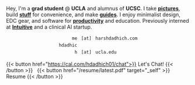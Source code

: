 <div style="margin-bottom: 0.5em;"></div>
<!-- {{< alert "circle-info" >}}
Actively searching for <b>off-cycle</b> and <b>SU25</b> opportunities
{{< /alert >}} -->

Hey, I'm a **grad student** @ <span class="pop-emoji" data-emoji="🐻" style="cursor:pointer; font-weight:bold;">UCLA</span> and alumnus of <span class="pop-emoji" data-emoji="🐌" style="cursor:pointer; font-weight:bold;">UCSC</span>. I take [**pictures**](https://unsplash.com/@hdadhich01), build [**stuff**](https://github.com/hdadhich01/?tab=repositories) for convenience, and make [**guides**](blog). I enjoy minimalist design, EDC gear, and software for [**productivity**](/tools) and education. Previously interned at [**Intuitive**](https://www.intuitive.com/en-us) and a clinical AI startup.

<script>
(function() {
  function createEmojiBurst(el, emoji) {
    // For special UC Santa Cruz: combo slug+banana
    const isUCSC = el.textContent.trim().toLowerCase().includes("ucsc");
    // If UCSC, alternate 🐌 and 🍌, else use uniform emoji
    const slugBananaCombo = ['🐌','🍌','🐌','🍌','🐌','🍌','🐌','🍌','🐌'];

    const rect = el.getBoundingClientRect();
    const numEmojis = 9;
    const angleStep = 2 * Math.PI / numEmojis;
    const parent = el.offsetParent || document.body;
    for (let i = 0; i < numEmojis; i++) {
      const span = document.createElement('span');
      // UCSC = combo, else uniform emoji
      span.textContent = isUCSC ? slugBananaCombo[i % slugBananaCombo.length] : emoji;
      span.style.position = 'absolute';
      span.style.pointerEvents = 'none';
      span.style.fontSize = '1em'; // Slightly smaller emoji
      span.style.top = (rect.top + rect.height/2 - parent.getBoundingClientRect().top) + 'px';
      span.style.left = (rect.left + rect.width/2 - parent.getBoundingClientRect().left) + 'px';
      // initial state
      span.style.transform = `translate(0px, 0px) scale(1)`;
      span.style.transition = 'transform 1.25s cubic-bezier(.24,.85,.36,1.46), opacity 1.08s';
      span.style.zIndex = '9999';
      span.style.opacity = '1';
      parent.appendChild(span);

      // Animate outwards explosively, then downward with fade
      setTimeout(() => {
        const distance = 58 + Math.random()*24;
        const angle = i * angleStep + (Math.random() - 0.5) * 0.8;
        // Outwards and slight up (explosion)
        const x = Math.cos(angle) * distance;
        const y = Math.sin(angle) * distance * 0.85;
        // Animate to "explosion"
        span.style.transform = `translate(${x}px, ${y}px) scale(1.22)`;
        // After short pause at peak, let it "fall" and fade
        setTimeout(() => {
          // "Fall away" - drift down from peak, increase scale slightly, fade out
          span.style.transition = 'transform 0.85s cubic-bezier(.51,1.26,.66,.87), opacity 0.75s';
          span.style.transform = `translate(${x + (Math.random()-0.5)*16}px, ${y + 55 + Math.random()*23}px) scale(0.94) rotate(${(Math.random() - 0.5)*36}deg)`;
          span.style.opacity = '0';
        }, 320 + Math.random()*90);
      }, 14);

      // Remove after animation
      setTimeout(() => {
        if (span.parentNode === parent) parent.removeChild(span);
      }, 1700);
    }
  }
  document.addEventListener('DOMContentLoaded', function() {
    document.querySelectorAll('.pop-emoji').forEach(function(el) {
      el.addEventListener('click', function(e) {
        createEmojiBurst(el, el.getAttribute('data-emoji'));
      });
      el.addEventListener('keydown', function(e) {
        if (e.key === "Enter" || e.key === " ") {
          createEmojiBurst(el, el.getAttribute('data-emoji'));
        }
      });
      el.setAttribute('tabindex', '0');
      el.setAttribute('role', 'button');
      el.setAttribute('aria-label', 'Celebrate ' + el.textContent.trim());
      el.style.outline = 'none';
    });
  });
})();
</script>

<style>
.email-copy { user-select: none; }
.email-copy:hover { text-decoration: underline; }
.email-toast {
  position: absolute;
  top: 50%;
  left: var(--toast-left, 50%);
  transform: translate(-50%, -50%) scale(0.96);
  background: rgba(24,24,27,0.95);
  color: #fff;
  /* Make the black box around 'Copied!' bigger and more proportional to the text */
  padding: 0.85em 2.5em; /* proportional and a bit larger than before */
  border-radius: 1.5em; /* proportional, visually balanced */
  font-size: 0.83em;
  line-height: 1.3;
  box-shadow: 0 6px 20px rgba(0,0,0,0.18);
  opacity: 0;
  pointer-events: none;
  transition: opacity 140ms ease, transform 140ms ease;
  white-space: nowrap;
  z-index: 2;
  will-change: transform, opacity, left;
}
.email-toast.show {
  opacity: 1;
  transform: translate(-50%, -50%) scale(1);
}
</style>

<div style="text-align: center; margin-left: 7%;">
  <span style="font-family: Roboto Mono, monospace; font-size: 0.85em; display: inline-block; line-height: 1.6;">
    <span class="email-copy" data-email="me@harshdadhich.com" style="display: inline-block; min-width: 7.5em; position: relative; cursor: pointer;" role="button" tabindex="0" aria-label="Copy email to clipboard">
      <span style="display: inline-block; width: 4.5em; text-align: right;">me</span>
      <span aria-hidden="true" style="display: inline-block; width: 3em;">[at]</span>
      <span style="display: inline-block; min-width: 13em; text-align: left;">harshdadhich.com</span>
      <span class="email-toast"></span>
    </span><br>
    <span class="email-copy" data-email="hdadhich@ucla.edu" style="display: inline-block; min-width: 7.5em; position: relative; cursor: pointer;" role="button" tabindex="0" aria-label="Copy email to clipboard">
      <span style="display: inline-block; width: 4.5em; text-align: right;">hdadhich</span>
      <span aria-hidden="true" style="display: inline-block; width: 3em;">[at]</span>
      <span style="display: inline-block; min-width: 13em; text-align: left;">ucla.edu</span>
      <span class="email-toast"></span>
    </span>
  </span>
</div>

<style>
.email-copy {
  user-select: none;
  border-radius: 9px;
  background: transparent;
  text-decoration: none !important;
  /* Only encompass text, not padding - override spacing below */
  display: inline-flex;
  align-items: center;
  padding: 0 0.25em;
  /* Remove all margin and unnecessary space so bg hugs text */
  margin: 0;
  box-sizing: border-box;
  /* Remove background transition */
  transition: none;
}
.email-copy span {
  /* Minimize their contribution to outdenting the highlight */
  padding: 0;
  margin: 0;
}
.obfuscate-anim {
  font-family: inherit;
  letter-spacing: inherit;
}
/* No hover/focus styling */
</style>

<script>
(function() {
  // Utility: randomize a string but keep spaces in place
  function randomizeText(text) {
    const chars = 'ABCDEFGHIJKLMNOPQRSTUVWXYZabcdefghijklmnopqrstuvwxyz0123456789';
    return text.split('').map(c => {
      if (c === ' ') return c;
      return chars.charAt(Math.floor(Math.random() * chars.length));
    }).join('');
  }

  // Enumerate all email-copy spans that are not toast
  function getEmailTextNodes(el) {
    const spans = Array.from(el.querySelectorAll('span'))
      .filter(s => !s.classList.contains('email-toast'));
    return spans;
  }

  const els = document.querySelectorAll('.email-copy');
  els.forEach(el => {
    const email = el.getAttribute('data-email');
    const toast = el.querySelector('.email-toast');

    // Compute exact horizontal midpoint of rendered email glyphs (excludes the toast)
    function setToastCenter() {
      const elRect = el.getBoundingClientRect();

      const walker = document.createTreeWalker(el, NodeFilter.SHOW_TEXT, {
        acceptNode(node) {
          const p = node.parentElement;
          if (!node.textContent || !node.textContent.trim()) return NodeFilter.FILTER_REJECT;
          if (p && p.classList.contains('email-toast')) return NodeFilter.FILTER_REJECT;
          return NodeFilter.FILTER_ACCEPT;
        }
      });

      let left = Infinity, right = -Infinity, n;
      while ((n = walker.nextNode())) {
        const range = document.createRange();
        range.setStart(n, 0);
        range.setEnd(n, n.textContent.length);
        const rects = range.getClientRects();
        if (rects.length) {
          left = Math.min(left, rects[0].left);
          right = Math.max(right, rects[rects.length - 1].right);
        } else {
          const r = range.getBoundingClientRect();
          left = Math.min(left, r.left);
          right = Math.max(right, r.right);
        }
      }

      if (left < right && left !== Infinity) {
        const midpoint = (left + right) / 2 - elRect.left; // px within .email-copy
        el.style.setProperty('--toast-left', midpoint + 'px');
      }
    }

    // Initial calculation and keep updated on font/load/resize
    if (document.fonts?.ready) document.fonts.ready.then(setToastCenter);
    setToastCenter();
    if ('ResizeObserver' in window) {
      const ro = new ResizeObserver(setToastCenter);
      ro.observe(el);
    } else {
      window.addEventListener('resize', setToastCenter);
    }

    // 1. Find spans to obfuscate (all but .email-toast)
    const spans = getEmailTextNodes(el);

    // 2. Store their original textContent, set obfuscate-anim class
    const originals = spans.map(span => {
      span.classList.add('obfuscate-anim');
      return span.textContent;
    });

    let animFrame = null, animating = false, revealTimeout = null;

    // Animate - obfuscate all relevant spans
    function obfuscate() {
      spans.forEach((span, i) => {
        span.textContent = randomizeText(originals[i]);
      });
    }

    function startAnim() {
      if (animating) return;
      animating = true;
      function frame() {
        if (!animating) return;
        obfuscate();
        animFrame = requestAnimationFrame(frame);
      }
      frame();
    }

    function stopAnimAndReveal() {
      animating = false;
      if (animFrame) cancelAnimationFrame(animFrame);
      spans.forEach((span, i) => {
        span.textContent = originals[i];
      });
    }

    function showToast() {
      if (!toast) return;
      setToastCenter(); // ensure midpoint is current before showing
      toast.textContent = 'Copied!';
      toast.classList.add('show');
      setTimeout(() => toast.classList.remove('show'), 1000);
    }

    async function copy() {
      try {
        await navigator.clipboard.writeText(email);
      } catch (e) {
        const ta = document.createElement('textarea');
        ta.value = email;
        ta.setAttribute('readonly', '');
        ta.style.position = 'absolute';
        ta.style.left = '-9999px';
        document.body.appendChild(ta);
        ta.select();
        document.execCommand('copy');
        document.body.removeChild(ta);
      }
    }

    // The animation should trigger on mouseenter/focus/keydown, stop/reveal after 700ms or on mouseleave/blur/click/copy-done

    function triggerObfuscateAnim() {
      startAnim();
      if (revealTimeout) clearTimeout(revealTimeout);
      revealTimeout = setTimeout(() => {
        stopAnimAndReveal();
      }, 700);
    }

    el.addEventListener('mouseenter', triggerObfuscateAnim);
    el.addEventListener('focus', triggerObfuscateAnim, true);

    el.addEventListener('mouseleave', stopAnimAndReveal);
    el.addEventListener('blur', stopAnimAndReveal, true);

    el.addEventListener('click', () => {
      stopAnimAndReveal();
      copy().finally(showToast);
    });

    el.addEventListener('keydown', (e) => {
      if (e.key === 'Enter' || e.key === ' ') {
        e.preventDefault();
        stopAnimAndReveal();
        copy().finally(showToast);
      } else {
        triggerObfuscateAnim();
      }
    });
  });
})();
</script>

{{< button href="https://cal.com/hdadhich01/chat">}}
Let's Chat!
{{< /button >}}
&nbsp;
{{< button href="/resume/latest.pdf" target="_self" >}}
Resume
{{< /button >}}

<!-- 100% privacy-first analytics -->
<script async defer src="https://api.harshdadhich.com/latest.js"></script>

<noscript><img src="https://custom.domain.com/noscript.gif" alt="" referrerpolicy="no-referrer-when-downgrade" /></noscript>
